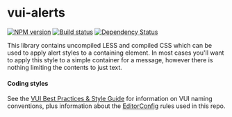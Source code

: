 # vui-alerts

[![NPM version][npm-image]][npm-url]
[![Build status][ci-image]][ci-url]
[![Dependency Status][dependencies-image]][dependencies-url]

This library contains uncompiled LESS and compiled CSS which can be used to apply alert styles to a containing element.  In most cases you'll want to apply this style to a simple container for a message, however there is nothing limiting the contents to just text.

[npm-url]: https://www.npmjs.org/package/vui-alerts
[npm-image]: https://img.shields.io/npm/v/vui-alerts.svg
[ci-url]: https://travis-ci.org/Brightspace/valence-ui-alerts
[ci-image]: https://travis-ci.org/Brightspace/valence-ui-alerts.svg?branch=master
[dependencies-url]: https://david-dm.org/brightspace/valence-ui-alerts
[dependencies-image]: https://img.shields.io/david/Brightspace/valence-ui-alerts.svg

#### Coding styles
See the [VUI Best Practices & Style Guide](https://github.com/Brightspace/valence-ui-docs/wiki/Best-Practices-&-Style-Guide) for information on VUI naming conventions, plus information about the [EditorConfig](http://editorconfig.org) rules used in this repo.

